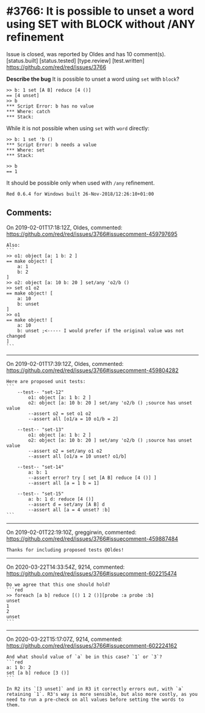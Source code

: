 
#3766: It is possible to unset a word using SET with BLOCK without /ANY refinement
================================================================================
Issue is closed, was reported by Oldes and has 10 comment(s).
[status.built] [status.tested] [type.review] [test.written]
<https://github.com/red/red/issues/3766>

**Describe the bug**
It is possible to unset a word using `set` with `block`?
```
>> b: 1 set [A B] reduce [4 ()]
== [4 unset]
>> b
*** Script Error: b has no value
*** Where: catch
*** Stack:
```
While it is not possible when using `set` with `word` directly:
```
>> b: 1 set 'b ()
*** Script Error: b needs a value
*** Where: set
*** Stack:  

>> b
== 1
```
It should be possible only when used with `/any` refinement.

```
Red 0.6.4 for Windows built 26-Nov-2018/12:26:10+01:00
```


Comments:
--------------------------------------------------------------------------------

On 2019-02-01T17:18:12Z, Oldes, commented:
<https://github.com/red/red/issues/3766#issuecomment-459797695>

    Also:
    ```
    >> o1: object [a: 1 b: 2 ]
    == make object! [
        a: 1
        b: 2
    ]
    >> o2: object [a: 10 b: 20 ] set/any 'o2/b ()
    >> set o1 o2
    == make object! [
        a: 10
        b: unset
    ]
    >> o1
    == make object! [
        a: 10
        b: unset ;<----- I would prefer if the original value was not changed
    ]
    ```

--------------------------------------------------------------------------------

On 2019-02-01T17:39:12Z, Oldes, commented:
<https://github.com/red/red/issues/3766#issuecomment-459804282>

    Here are proposed unit tests:
    ```
    	--test-- "set-12"
    		o1: object [a: 1 b: 2 ]
    		o2: object [a: 10 b: 20 ] set/any 'o2/b () ;source has unset value
    		--assert o2 = set o1 o2
    		--assert all [o1/a = 10 o1/b = 2]
    
    	--test-- "set-13"
    		o1: object [a: 1 b: 2 ]
    		o2: object [a: 10 b: 20 ] set/any 'o2/b () ;source has unset value
    		--assert o2 = set/any o1 o2
    		--assert all [o1/a = 10 unset? o1/b]
    
    	--test-- "set-14"
    		a: b: 1
    		--assert error? try [ set [A B] reduce [4 ()] ]
    		--assert all [a = 1 b = 1]
    
    	--test-- "set-15"
    		a: b: 1 d: reduce [4 ()] 
    		--assert d = set/any [A B] d
    		--assert all [a = 4 unset? :b]
    ```

--------------------------------------------------------------------------------

On 2019-02-01T22:19:10Z, greggirwin, commented:
<https://github.com/red/red/issues/3766#issuecomment-459887484>

    Thanks for including proposed tests @Oldes!

--------------------------------------------------------------------------------

On 2020-03-22T14:33:54Z, 9214, commented:
<https://github.com/red/red/issues/3766#issuecomment-602215474>

    Do we agree that this one should hold?
    ```red
    >> foreach [a b] reduce [() 1 2 ()][probe :a probe :b]
    unset
    1
    2
    unset
    ```

--------------------------------------------------------------------------------

On 2020-03-22T15:17:07Z, 9214, commented:
<https://github.com/red/red/issues/3766#issuecomment-602224162>

    And what should value of `a` be in this case? `1` or `3`?
    ```red
    a: 1 b: 2
    set [a b] reduce [3 ()]
    ```
    
    In R2 its `[3 unset]` and in R3 it correctly errors out, with `a` retaining `1`. R3's way is more sensible, but also more costly, as you need to run a pre-check on all values before setting the words to them.

